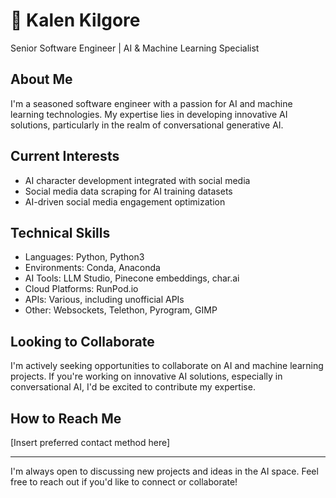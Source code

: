 # 👋 Kalen Kilgore
Senior Software Engineer | AI & Machine Learning Specialist

## About Me
I'm a seasoned software engineer with a passion for AI and machine learning technologies. My expertise lies in developing innovative AI solutions, particularly in the realm of conversational generative AI.

## Current Interests
- AI character development integrated with social media
- Social media data scraping for AI training datasets
- AI-driven social media engagement optimization

## Technical Skills
- Languages: Python, Python3
- Environments: Conda, Anaconda
- AI Tools: LLM Studio, Pinecone embeddings, char.ai
- Cloud Platforms: RunPod.io
- APIs: Various, including unofficial APIs
- Other: Websockets, Telethon, Pyrogram, GIMP

## Looking to Collaborate
I'm actively seeking opportunities to collaborate on AI and machine learning projects. If you're working on innovative AI solutions, especially in conversational AI, I'd be excited to contribute my expertise.

## How to Reach Me
[Insert preferred contact method here]

---

I'm always open to discussing new projects and ideas in the AI space. Feel free to reach out if you'd like to connect or collaborate!
